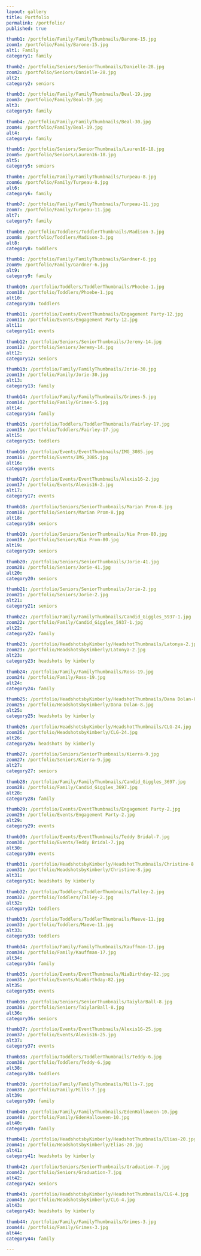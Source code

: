 ```yaml
---
layout: gallery
title: Portfolio
permalink: /portfolio/
published: true

thumb1: /portfolio/Family/FamilyThumbnails/Barone-15.jpg
zoom1: /portfolio/Family/Barone-15.jpg
alt1: Family
category1: family

thumb2: /portfolio/Seniors/SeniorThumbnails/Danielle-28.jpg
zoom2: /portfolio/Seniors/Danielle-28.jpg
alt2: 
category2: seniors

thumb3: /portfolio/Family/FamilyThumbnails/Beal-19.jpg
zoom3: /portfolio/Family/Beal-19.jpg
alt3: 
category3: family

thumb4: /portfolio/Family/FamilyThumbnails/Beal-30.jpg
zoom4: /portfolio/Family/Beal-19.jpg
alt4: 
category4: family

thumb5: /portfolio/Seniors/SeniorThumbnails/Lauren16-18.jpg
zoom5: /portfolio/Seniors/Lauren16-18.jpg
alt5: 
category5: seniors

thumb6: /portfolio/Family/FamilyThumbnails/Turpeau-8.jpg
zoom6: /portfolio/Family/Turpeau-8.jpg
alt6: 
category6: family

thumb7: /portfolio/Family/FamilyThumbnails/Turpeau-11.jpg
zoom7: /portfolio/Family/Turpeau-11.jpg
alt7: 
category7: family

thumb8: /portfolio/Toddlers/ToddlerThumbnails/Madison-3.jpg
zoom8: /portfolio/Toddlers/Madison-3.jpg
alt8: 
category8: toddlers

thumb9: /portfolio/Family/FamilyThumbnails/Gardner-6.jpg
zoom9: /portfolio/Family/Gardner-6.jpg
alt9: 
category9: family

thumb10: /portfolio/Toddlers/ToddlerThumbnails/Phoebe-1.jpg
zoom10: /portfolio/Toddlers/Phoebe-1.jpg
alt10: 
category10: toddlers

thumb11: /portfolio/Events/EventThumbnails/Engagement Party-12.jpg
zoom11: /portfolio/Events/Engagement Party-12.jpg
alt11: 
category11: events

thumb12: /portfolio/Seniors/SeniorThumbnails/Jeremy-14.jpg
zoom12: /portfolio/Seniors/Jeremy-14.jpg
alt12: 
category12: seniors

thumb13: /portfolio/Family/FamilyThumbnails/Jorie-30.jpg
zoom13: /portfolio/Family/Jorie-30.jpg
alt13: 
category13: family

thumb14: /portfolio/Family/FamilyThumbnails/Grimes-5.jpg
zoom14: /portfolio/Family/Grimes-5.jpg
alt14: 
category14: family

thumb15: /portfolio/Toddlers/ToddlerThumbnails/Fairley-17.jpg
zoom15: /portfolio/Toddlers/Fairley-17.jpg
alt15: 
category15: toddlers

thumb16: /portfolio/Events/EventThumbnails/IMG_3085.jpg
zoom16: /portfolio/Events/IMG_3085.jpg
alt16: 
category16: events

thumb17: /portfolio/Events/EventThumbnails/Alexis16-2.jpg
zoom17: /portfolio/Events/Alexis16-2.jpg
alt17: 
category17: events

thumb18: /portfolio/Seniors/SeniorThumbnails/Marian Prom-8.jpg
zoom18: /portfolio/Seniors/Marian Prom-8.jpg
alt18: 
category18: seniors

thumb19: /portfolio/Seniors/SeniorThumbnails/Nia Prom-80.jpg
zoom19: /portfolio/Seniors/Nia Prom-80.jpg
alt19: 
category19: seniors

thumb20: /portfolio/Seniors/SeniorThumbnails/Jorie-41.jpg
zoom20: /portfolio/Seniors/Jorie-41.jpg
alt20: 
category20: seniors

thumb21: /portfolio/Seniors/SeniorThumbnails/Jorie-2.jpg
zoom21: /portfolio/Seniors/Jorie-2.jpg
alt21: 
category21: seniors

thumb22: /portfolio/Family/FamilyThumbnails/Candid_Giggles_5937-1.jpg
zoom22: /portfolio/Family/Candid_Giggles_5937-1.jpg
alt22: 
category22: family

thumb23: /portfolio/HeadshotsbyKimberly/HeadshotThumbnails/Latonya-2.jpg
zoom23: /portfolio/HeadshotsbyKimberly/Latonya-2.jpg
alt23: 
category23: headshots by kimberly

thumb24: /portfolio/Family/FamilyThumbnails/Ross-19.jpg
zoom24: /portfolio/Family/Ross-19.jpg
alt24: 
category24: family

thumb25: /portfolio/HeadshotsbyKimberly/HeadshotThumbnails/Dana Dolan-8.jpg
zoom25: /portfolio/HeadshotsbyKimberly/Dana Dolan-8.jpg
alt25: 
category25: headshots by kimberly

thumb26: /portfolio/HeadshotsbyKimberly/HeadshotThumbnails/CLG-24.jpg
zoom26: /portfolio/HeadshotsbyKimberly/CLG-24.jpg
alt26: 
category26: headshots by kimberly

thumb27: /portfolio/Seniors/SeniorThumbnails/Kierra-9.jpg
zoom27: /portfolio/Seniors/Kierra-9.jpg
alt27: 
category27: seniors

thumb28: /portfolio/Family/FamilyThumbnails/Candid_Giggles_3697.jpg
zoom28: /portfolio/Family/Candid_Giggles_3697.jpg
alt28: 
category28: family

thumb29: /portfolio/Events/EventThumbnails/Engagement Party-2.jpg
zoom29: /portfolio/Events/Engagement Party-2.jpg
alt29: 
category29: events

thumb30: /portfolio/Events/EventThumbnails/Teddy Bridal-7.jpg
zoom30: /portfolio/Events/Teddy Bridal-7.jpg
alt30: 
category30: events

thumb31: /portfolio/HeadshotsbyKimberly/HeadshotThumbnails/Christine-8.jpg
zoom31: /portfolio/HeadshotsbyKimberly/Christine-8.jpg
alt31: 
category31: headshots by kimberly

thumb32: /portfolio/Toddlers/ToddlerThumbnails/Talley-2.jpg
zoom32: /portfolio/Toddlers/Talley-2.jpg
alt32: 
category32: toddlers

thumb33: /portfolio/Toddlers/ToddlerThumbnails/Maeve-11.jpg
zoom33: /portfolio/Toddlers/Maeve-11.jpg
alt33: 
category33: toddlers

thumb34: /portfolio/Family/FamilyThumbnails/Kauffman-17.jpg
zoom34: /portfolio/Family/Kauffman-17.jpg
alt34: 
category34: family

thumb35: /portfolio/Events/EventThumbnails/NiaBirthday-82.jpg
zoom35: /portfolio/Events/NiaBirthday-82.jpg
alt35: 
category35: events

thumb36: /portfolio/Seniors/SeniorThumbnails/TaiylarBall-8.jpg
zoom36: /portfolio/Seniors/TaiylarBall-8.jpg
alt36: 
category36: seniors

thumb37: /portfolio/Events/EventThumbnails/Alexis16-25.jpg
zoom37: /portfolio/Events/Alexis16-25.jpg
alt37: 
category37: events

thumb38: /portfolio/Toddlers/ToddlerThumbnails/Teddy-6.jpg
zoom38: /portfolio/Toddlers/Teddy-6.jpg
alt38: 
category38: toddlers

thumb39: /portfolio/Family/FamilyThumbnails/Mills-7.jpg
zoom39: /portfolio/Family/Mills-7.jpg
alt39: 
category39: family

thumb40: /portfolio/Family/FamilyThumbnails/EdenHalloween-10.jpg
zoom40: /portfolio/Family/EdenHalloween-10.jpg
alt40: 
category40: family

thumb41: /portfolio/HeadshotsbyKimberly/HeadshotThumbnails/Elias-20.jpg
zoom41: /portfolio/HeadshotsbyKimberly/Elias-20.jpg
alt41: 
category41: headshots by kimberly

thumb42: /portfolio/Seniors/SeniorThumbnails/Graduation-7.jpg
zoom42: /portfolio/Seniors/Graduation-7.jpg
alt42: 
category42: seniors

thumb43: /portfolio/HeadshotsbyKimberly/HeadshotThumbnails/CLG-4.jpg
zoom43: /portfolio/HeadshotsbyKimberly/CLG-4.jpg
alt43: 
category43: headshots by kimberly

thumb44: /portfolio/Family/FamilyThumbnails/Grimes-3.jpg
zoom44: /portfolio/Family/Grimes-3.jpg
alt44: 
category44: family

---
```

